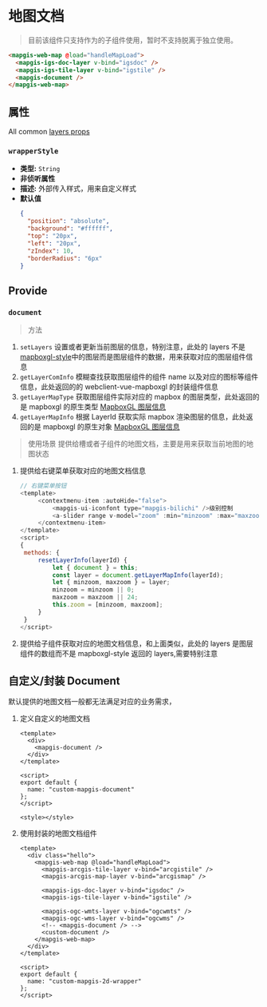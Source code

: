 # 地图文档

> 目前该组件只支持作为<mapgis-web-map />的子组件使用，暂时不支持脱离于<mapgis-web-map />独立使用。

```html
<mapgis-web-map @load="handleMapLoad">
  <mapgis-igs-doc-layer v-bind="igsdoc" />
  <mapgis-igs-tile-layer v-bind="igstile" />
  <mapgis-document />
</mapgis-web-map>
```

## 属性

All common [layers props](/zh/api/Layers/README.md#props)

### `wrapperStyle`

- **类型:** `String`
- **非侦听属性**
- **描述:** 外部传入样式，用来自定义样式
- **默认值**
  ```json
  {
    "position": "absolute",
    "background": "#ffffff",
    "top": "20px",
    "left": "20px",
    "zIndex": 10,
    "borderRadius": "6px"
  }
  ```

## Provide

### `document`

> 方法

1. `setLayers` 设置或者更新当前图层的信息，特别注意，此处的 layers 不是[mapboxgl-style](https://docs.mapbox.com/mapbox-gl-js/style-spec/layers/)中的图层而是图层组件的数据，用来获取对应的图层组件信息
2. `getLayerComInfo` 模糊查找获取图层组件的组件 name 以及对应的图标等组件信息，此处返回的的 webclient-vue-mapboxgl 的封装组件信息
3. `getLayerMapType` 获取图层组件实际对应的 mapbox 的图层类型，此处返回的是 mapboxgl 的原生类型 [MapboxGL 图层信息](https://docs.mapbox.com/mapbox-gl-js/style-spec/layers/)
4. `getLayerMapInfo` 根据 LayerId 获取实际 mapbox 渲染图层的信息，此处返回的是 mapboxgl 的原生对象 [MapboxGL 图层信息](https://docs.mapbox.com/mapbox-gl-js/style-spec/layers/)

> 使用场景
> 提供给槽或者子组件的地图文档，主要是用来获取当前地图的地图状态

1. 提供给右键菜单获取对应的地图文档信息
   ```js
   // 右键菜单按钮
   <template>
        <contextmenu-item :autoHide="false">
            <mapgis-ui-iconfont type="mapgis-bilichi" />级别控制
            <a-slider range v-model="zoom" :min="minzoom" :max="maxzoom" />
        </contextmenu-item>
   </template>
   <script>
   {
    methods: {
        resetLayerInfo(layerId) {
            let { document } = this;
            const layer = document.getLayerMapInfo(layerId);
            let { minzoom, maxzoom } = layer;
            minzoom = minzoom || 0;
            maxzoom = maxzoom || 24;
            this.zoom = [minzoom, maxzoom];
        }
    }
   </script>
   ```
2. 提供给子组件获取对应的地图文档信息，和上面类似，此处的 layers 是图层组件的数组而不是 mapboxgl-style 返回的 layers,需要特别注意

## 自定义/封装 Document

默认提供的地图文档一般都无法满足对应的业务需求，

1. 定义自定义的地图文档

   ```vue
   <template>
     <div>
       <mapgis-document />
     </div>
   </template>

   <script>
   export default {
     name: "custom-mapgis-document"
   };
   </script>

   <style></style>
   ```

2. 使用封装的地图文档组件

   ```vue
   <template>
     <div class="hello">
       <mapgis-web-map @load="handleMapLoad">
         <mapgis-arcgis-tile-layer v-bind="arcgistile" />
         <mapgis-arcgis-map-layer v-bind="arcgismap" />

         <mapgis-igs-doc-layer v-bind="igsdoc" />
         <mapgis-igs-tile-layer v-bind="igstile" />

         <mapgis-ogc-wmts-layer v-bind="ogcwmts" />
         <mapgis-ogc-wms-layer v-bind="ogcwms" />
         <!-- <mapgis-document /> -->
         <custom-document />
       </mapgis-web-map>
     </div>
   </template>

   <script>
   export default {
     name: "custom-mapgis-2d-wrapper"
   };
   </script>
   ```
